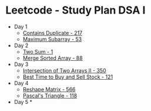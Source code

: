 # Leetcode - Study Plan DSA I

* Day 1
  * [Contains Duplicate - 217](https://leetcode.com/problems/contains-duplicate/)
  * [Maximum Subarray - 53](https://leetcode.com/problems/maximum-subarray/)
* Day 2
  * [Two Sum - 1](https://leetcode.com/problems/two-sum/)
  * [Merge Sorted Array - 88](https://leetcode.com/problems/merge-sorted-array/)
* Day 3
  * [Intersection of Two Arrays II - 350](https://leetcode.com/problems/intersection-of-two-arrays-ii/)
  * [Best Time to Buy and Sell Stock - 121](https://leetcode.com/problems/best-time-to-buy-and-sell-stock)
* Day 4
  * [Reshape Matrix - 566 ](https://leetcode.com/problems/reshape-the-matrix/)
  * [Pascal's Triangle - 118](https://leetcode.com/problems/pascals-triangle/)
* Day 5
  * 

